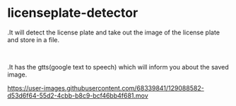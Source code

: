 



# licenseplate-detector

<p>.It will detect the license plate and take out the image of the license plate and store in a file.<p><br>

<p>.It has the gtts(google text to speech) which will inform you about the saved image.<p>

https://user-images.githubusercontent.com/68339841/129088582-d53d6f64-55d2-4cbb-b8c9-bcf46bb4f681.mov
